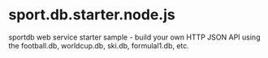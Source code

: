 sport.db.starter.node.js
========================

sportdb web service starter sample - build your own HTTP JSON API using the football.db, worldcup.db, ski.db, formulal1.db, etc.
